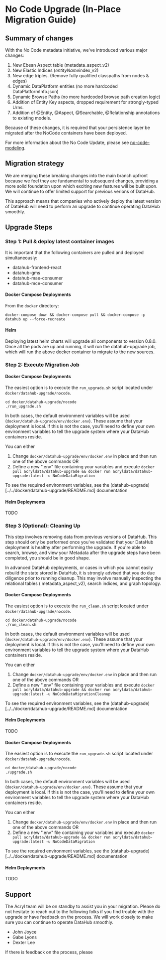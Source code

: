 # No Code Upgrade (In-Place Migration Guide)

## Summary of changes

With the No Code metadata initiative, we've introduced various major changes:

1. New Ebean Aspect table (metadata_aspect_v2)
2. New Elastic Indices (*entityName*index_v2)
3. New edge triples. (Remove fully qualified classpaths from nodes & edges)
4. Dynamic DataPlatform entities (no more hardcoded DataPlatformInfo.json)
5. Dynamic Browse Paths (no more hardcoded browse path creation logic)
6. Addition of Entity Key aspects, dropped requirement for strongly-typed Urns.
7. Addition of @Entity, @Aspect, @Searchable, @Relationship annotations to existing models.

Because of these changes, it is required that your persistence layer be migrated after the NoCode containers have been
deployed.

For more information about the No Code Update, please see [no-code-modeling](./no-code-modeling.md).

## Migration strategy

We are merging these breaking changes into the main branch upfront because we feel they are fundamental to subsequent
changes, providing a more solid foundation upon which exciting new features will be built upon. We will continue to
offer limited support for previous verions of DataHub.

This approach means that companies who actively deploy the latest version of DataHub will need to perform an upgrade to
continue operating DataHub smoothly.

## Upgrade Steps

### Step 1: Pull & deploy latest container images

It is important that the following containers are pulled and deployed simultaneously:

- datahub-frontend-react
- datahub-gms
- datahub-mae-consumer
- datahub-mce-consumer

#### Docker Compose Deployments

From the `docker` directory:

```aidl
docker-compose down && docker-compose pull && docker-compose -p datahub up --force-recreate
```

#### Helm

Deploying latest helm charts will upgrade all components to version 0.8.0. Once all the pods are up and running, it will
run the datahub-upgrade job, which will run the above docker container to migrate to the new sources.  

### Step 2: Execute Migration Job

#### Docker Compose Deployments

The easiest option is to execute the `run_upgrade.sh` script located under `docker/datahub-upgrade/nocode`.

```
cd docker/datahub-upgrade/nocode
./run_upgrade.sh
```

In both cases, the default environment variables will be used (`docker/datahub-upgrade/env/docker.env`). These assume
that your deployment is local. If this is not the case, you'll need to define your own environment variables to tell the
upgrade system where your DataHub containers reside.

You can either

1. Change `docker/datahub-upgrade/env/docker.env` in place and then run one of the above commands OR
2. Define a new ".env" file containing your variables and
   execute `docker pull acryldata/datahub-upgrade && docker run acryldata/datahub-upgrade:latest -u NoCodeDataMigration`

To see the required environment variables, see the (datahub-upgrade)[../../docker/datahub-upgrade/README.md]
documentation

#### Helm Deployments

TODO

### Step 3 (Optional): Cleaning Up

This step involves removing data from previous versions of DataHub. This step should only be performed once you've
validated that your DataHub deployment is healthy after performing the upgrade. If you're able to search, browse, and
view your Metadata after the upgrade steps have been completed, you should be in good shape.

In advanced DataHub deployments, or cases in which you cannot easily rebuild the state stored in DataHub, it is strongly
advised that you do due diligence prior to running cleanup. This may involve manually inspecting the relational tables (
metadata_aspect_v2), search indices, and graph topology.

#### Docker Compose Deployments

The easiest option is to execute the `run_clean.sh` script located under `docker/datahub-upgrade/nocode`.

```
cd docker/datahub-upgrade/nocode
./run_clean.sh
```

In both cases, the default environment variables will be used (`docker/datahub-upgrade/env/docker.env`). These assume
that your deployment is local. If this is not the case, you'll need to define your own environment variables to tell the
upgrade system where your DataHub containers reside.

You can either

1. Change `docker/datahub-upgrade/env/docker.env` in place and then run one of the above commands OR
2. Define a new ".env" file containing your variables and execute
   `docker pull acryldata/datahub-upgrade && docker run acryldata/datahub-upgrade:latest -u NoCodeDataMigrationCleanup`

To see the required environment variables, see the (datahub-upgrade)[../../docker/datahub-upgrade/README.md]
documentation

#### Helm Deployments

TODO

#### Docker Compose Deployments

The easiest option is to execute the `run_upgrade.sh` script located under `docker/datahub-upgrade/nocode`.

```
cd docker/datahub-upgrade/nocode
./upgrade.sh
```

In both cases, the default environment variables will be used (`docker/datahub-upgrade/env/docker.env`). These assume
that your deployment is local. If this is not the case, you'll need to define your own environment variables to tell the
upgrade system where your DataHub containers reside.

You can either

1. Change `docker/datahub-upgrade/env/docker.env` in place and then run one of the above commands OR
2. Define a new ".env" file containing your variables and
   execute `docker pull acryldata/datahub-upgrade && docker run acryldata/datahub-upgrade:latest -u NoCodeDataMigration`

To see the required environment variables, see the (datahub-upgrade)[../../docker/datahub-upgrade/README.md]
documentation

#### Helm Deployments

TODO

## Support

The Acryl team will be on standby to assist you in your migration. Please do not hesitate to reach out to the following
folks if you find trouble with the upgrade or have feedback on the process. We will work closely to make sure you can
continue to operate DataHub smoothly.

- John Joyce
- Gabe Lyons
- Dexter Lee

If there is feedback on the process, please 